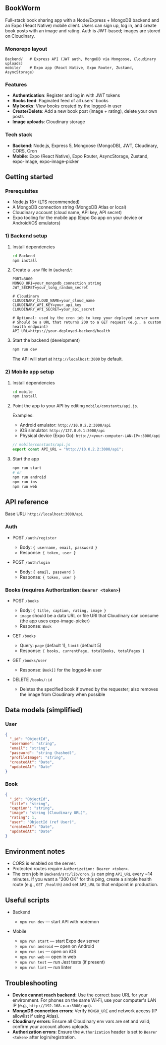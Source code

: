 ## BookWorm

Full-stack book sharing app with a Node/Express + MongoDB backend and an Expo (React Native) mobile client. Users can sign up, log in, and create book posts with an image and rating. Auth is JWT-based; images are stored on Cloudinary.

### Monorepo layout

```
Backend/   # Express API (JWT auth, MongoDB via Mongoose, Cloudinary uploads)
mobile/    # Expo app (React Native, Expo Router, Zustand, AsyncStorage)
```

### Features

- **Authentication**: Register and log in with JWT tokens
- **Books feed**: Paginated feed of all users' books
- **My books**: View books created by the logged-in user
- **Create/Delete**: Add a new book post (image + rating), delete your own posts
- **Image uploads**: Cloudinary storage

### Tech stack

- **Backend**: Node.js, Express 5, Mongoose (MongoDB), JWT, Cloudinary, CORS, Cron
- **Mobile**: Expo (React Native), Expo Router, AsyncStorage, Zustand, expo-image, expo-image-picker


## Getting started

### Prerequisites

- Node.js 18+ (LTS recommended)
- A MongoDB connection string (MongoDB Atlas or local)
- Cloudinary account (cloud name, API key, API secret)
- Expo tooling for the mobile app (Expo Go app on your device or Android/iOS emulators)

### 1) Backend setup

1. Install dependencies
   ```bash
   cd Backend
   npm install
   ```

2. Create a `.env` file in `Backend/`:
   ```env
   PORT=3000
   MONGO_URI=your_mongodb_connection_string
   JWT_SECRET=your_long_random_secret

   # Cloudinary
   CLOUDINARY_CLOUD_NAME=your_cloud_name
   CLOUDINARY_API_KEY=your_api_key
   CLOUDINARY_API_SECRET=your_api_secret

   # Optional: used by the cron job to keep your deployed server warm
   # Should be a URL that returns 200 to a GET request (e.g., a custom health endpoint)
   API_URL=https://your-deployed-backend/health
   ```

3. Start the backend (development)
   ```bash
   npm run dev
   ```
   The API will start at `http://localhost:3000` by default.

### 2) Mobile app setup

1. Install dependencies
   ```bash
   cd mobile
   npm install
   ```

2. Point the app to your API by editing `mobile/constants/api.js`.

   Examples:
   - Android emulator: `http://10.0.2.2:3000/api`
   - iOS simulator: `http://127.0.0.1:3000/api`
   - Physical device (Expo Go): `http://<your-computer-LAN-IP>:3000/api`

   ```js
   // mobile/constants/api.js
   export const API_URL = "http://10.0.2.2:3000/api";
   ```

3. Start the app
   ```bash
   npm run start
   # or
   npm run android
   npm run ios
   npm run web
   ```


## API reference

Base URL: `http://localhost:3000/api`

### Auth

- POST `/auth/register`
  - Body: `{ username, email, password }`
  - Response: `{ token, user }`

- POST `/auth/login`
  - Body: `{ email, password }`
  - Response: `{ token, user }`

### Books (requires Authorization: `Bearer <token>`) 

- POST `/books`
  - Body: `{ title, caption, rating, image }`
  - `image` should be a data URL or file URI that Cloudinary can consume (the app uses expo-image-picker)
  - Response: `Book`

- GET `/books`
  - Query: `page` (default 1), `limit` (default 5)
  - Response: `{ books, currentPage, totalBooks, totalPages }`

- GET `/books/user`
  - Response: `Book[]` for the logged-in user

- DELETE `/books/:id`
  - Deletes the specified book if owned by the requester; also removes the image from Cloudinary when possible


## Data models (simplified)

### User
```json
{
  "_id": "ObjectId",
  "username": "string",
  "email": "string",
  "password": "string (hashed)",
  "profileImage": "string",
  "createdAt": "Date",
  "updatedAt": "Date"
}
```

### Book
```json
{
  "_id": "ObjectId",
  "title": "string",
  "caption": "string",
  "image": "string (Cloudinary URL)",
  "rating": 1,
  "user": "ObjectId (ref User)",
  "createdAt": "Date",
  "updatedAt": "Date"
}
```


## Environment notes

- CORS is enabled on the server.
- Protected routes require `Authorization: Bearer <token>`.
- The cron job in `Backend/src/lib/cron.js` can ping `API_URL` every ~14 minutes. If you want a "200 OK" for this ping, create a simple health route (e.g., `GET /health`) and set `API_URL` to that endpoint in production.


## Useful scripts

- Backend
  - `npm run dev` — start API with nodemon

- Mobile
  - `npm run start` — start Expo dev server
  - `npm run android` — open on Android
  - `npm run ios` — open on iOS
  - `npm run web` — open in web
  - `npm run test` — run Jest tests (if present)
  - `npm run lint` — run linter


## Troubleshooting

- **Device cannot reach backend**: Use the correct base URL for your environment. For phones on the same Wi‑Fi, use your computer's LAN IP (e.g., `http://192.168.x.x:3000/api`).
- **MongoDB connection errors**: Verify `MONGO_URI` and network access (IP allowlist if using Atlas).
- **Cloudinary errors**: Ensure all Cloudinary env vars are set and valid; confirm your account allows uploads.
- **Authorization errors**: Ensure the `Authorization` header is set to `Bearer <token>` after login/registration.





